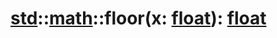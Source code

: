 # [std](/libs/std/)::[math](/libs/std/math/)::floor(x:&nbsp;[float](/libs/std/core/type.float.md)):&nbsp;[float](/libs/std/core/type.float.md)
